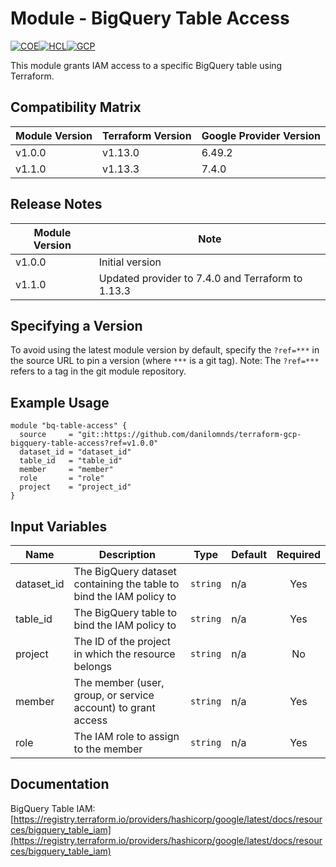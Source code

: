 # Module - BigQuery Table Access
[![COE](https://img.shields.io/badge/Created%20By-CCoE-blue)]()[![HCL](https://img.shields.io/badge/language-HCL-blueviolet)](https://www.terraform.io/)[![GCP](https://img.shields.io/badge/provider-GCP-green)](https://registry.terraform.io/providers/hashicorp/google/latest)

This module grants IAM access to a specific BigQuery table using Terraform.

## Compatibility Matrix

| Module Version | Terraform Version | Google Provider Version |
|----------------|------------------|------------------------|
| v1.0.0         | v1.13.0          | 6.49.2                 |
| v1.1.0         | v1.13.3          | 7.4.0                  |

## Release Notes

| Module Version | Note                                             |
|----------------|--------------------------------------------------|
| v1.0.0         | Initial version                                  |
| v1.1.0         | Updated provider to 7.4.0 and Terraform to 1.13.3|

## Specifying a Version

To avoid using the latest module version by default, specify the `?ref=***` in the source URL to pin a version (where `***` is a git tag).
Note: The `?ref=***` refers to a tag in the git module repository.

## Example Usage

```hcl
module "bq-table-access" {    
  source     = "git::https://github.com/danilomnds/terraform-gcp-bigquery-table-access?ref=v1.0.0"
  dataset_id = "dataset_id"
  table_id   = "table_id"
  member     = "member"
  role       = "role"
  project    = "project_id"  
}
```

## Input Variables

| Name       | Description                                                        | Type     | Default | Required |
|------------|--------------------------------------------------------------------|----------|---------|:--------:|
| dataset_id | The BigQuery dataset containing the table to bind the IAM policy to | `string` | n/a     | Yes      |
| table_id   | The BigQuery table to bind the IAM policy to                       | `string` | n/a     | Yes      |
| project    | The ID of the project in which the resource belongs                | `string` | n/a     | No       |
| member     | The member (user, group, or service account) to grant access       | `string` | n/a     | Yes      |
| role       | The IAM role to assign to the member                               | `string` | n/a     | Yes      |

## Documentation

BigQuery Table IAM:  
[https://registry.terraform.io/providers/hashicorp/google/latest/docs/resources/bigquery_table_iam](https://registry.terraform.io/providers/hashicorp/google/latest/docs/resources/bigquery_table_iam)